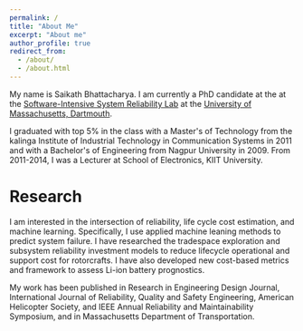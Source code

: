 ```yaml
---
permalink: /
title: "About Me"
excerpt: "About me"
author_profile: true
redirect_from:
  - /about/
  - /about.html
---
```


My name is Saikath Bhattacharya. I am currently a PhD candidate at the at the [Software-Intensive System Reliability Lab](https://sasdlc.org/lab/#/) at the [University of Massachusetts, Dartmouth](https://www.umassd.edu/engineering/ece/).  

I graduated with top 5% in the class with a Master's of Technology  from the kalinga Institute of Industrial Technology in Communication Systems in 2011 and with a Bachelor's of Engineering from Nagpur University in 2009. From 2011-2014, I was a Lecturer at School of Electronics, KIIT University.

Research
======

I am interested in the intersection of reliability, life cycle cost estimation, and machine learning. Specifically, I use applied machine leaning methods to predict system failure. I have researched the tradespace exploration and subsystem reliability investment models to reduce lifecycle operational and support cost for rotorcrafts. I have also developed new cost-based metrics and framework to assess Li-ion battery prognostics.

My work has been published in  Research in Engineering Design Journal, International Journal of Reliability, Quality and Safety Engineering, American Helicopter Society, and IEEE Annual Reliability and Maintainability Symposium, and in Massachusetts Department of Transportation.
